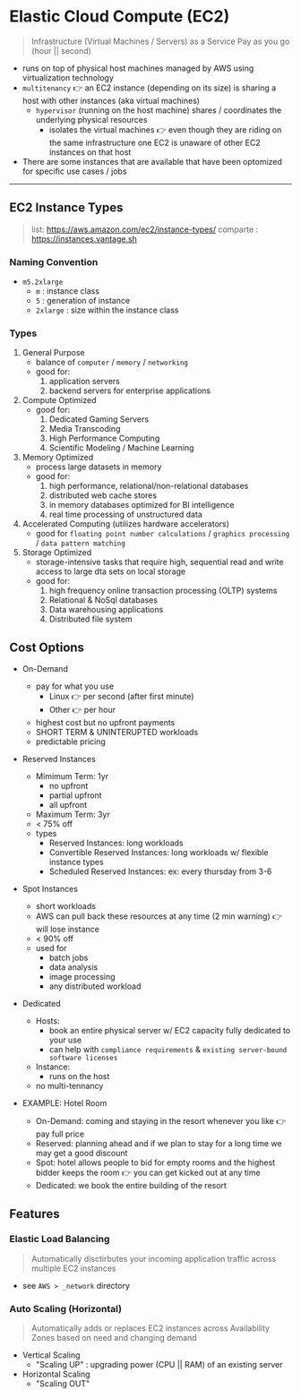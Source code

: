 # Elastic Cloud Compute (EC2)

> Infrastructure (Virtual Machines / Servers) as a Service
> Pay as you go (hour || second)

- runs on top of physical host machines managed by AWS using virtualization technology
- `multitenancy` 👉 an EC2 instance (depending on its size) is sharing a host with other instances (aka virtual machines)
	- `hypervisor` (running on the host machine) shares / coordinates the underlying physical resources
		- isolates the virtual machines 👉 even though they are riding on the same infrastructure one EC2 is unaware of other EC2 instances on that host
- There are some instances that are available that have been optomized for specific use cases / jobs

----

## EC2 Instance Types

> list: https://aws.amazon.com/ec2/instance-types/
> comparte : https://instances.vantage.sh

### Naming Convention

- `m5.2xlarge`
	- `m` : instance class
	- `5` : generation of instance
	- `2xlarge` : size within the instance class

### Types

1. General Purpose
	- balance of `computer` / `memory` / `networking`
	- good for:
		1. application servers
		2. backend servers for enterprise applications
2. Compute Optimized
	- good for:
		1. Dedicated Gaming Servers
		2. Media Transcoding
		3. High Performance Computing
		4. Scientific Modeling / Machine Learning
3. Memory Optimized
	- process large datasets in memory
	- good for:
		1. high performance, relational/non-relational databases
		2. distributed web cache stores
		3. in memory databases optimized for BI intelligence
		4. real time processing of unstructured data
4. Accelerated Computing (utilizes hardware accelerators)
	- good for `floating point number calculations` / `graphics processing` / `data pattern matching`
5.  Storage Optimized
	- storage-intensive tasks that require high, sequential read and write access to large dta sets on local storage
	- good for:
		1. high frequency online transaction processing (OLTP) systems
		2. Relational & NoSql databases
		3. Data warehousing applications
		4. Distributed file system

## Cost Options

- On-Demand
	- pay for what you use
		- Linux 👉 per second (after first minute)
		- Other 👉 per hour
	- highest cost but no upfront payments
	- SHORT TERM & UNINTERUPTED workloads
	- predictable pricing
- Reserved Instances
	- Mimimum Term: 1yr
		- no upfront
		- partial upfront
		- all upfront
	- Maximum Term: 3yr
	- < 75% off
	- types
		- Reserved Instances: long workloads
		- Convertible Reserved Instances: long workloads w/ flexible instance types
		- Scheduled Reserved Instances: ex: every thursday from 3-6
- Spot Instances
	- short workloads
	- AWS can pull back these resources at any time (2 min warning) 👉 will lose instance
	- < 90% off
	- used for
		- batch jobs
		- data analysis
		- image processing
		- any distributed workload
- Dedicated
	- Hosts:
		- book an entire physical server w/ EC2 capacity fully dedicated to your use
		- can help with `compliance requirements` & `existing server-bound software licenses`
	- Instance:
		- runs on the host
	- no multi-tennancy

- EXAMPLE: Hotel Room
	- On-Demand: coming and staying in the resort whenever you like 👉 pay full price
	- Reserved: planning ahead and if we plan to stay for a long time we may get a good discount
	- Spot: hotel allows people to bid for empty rooms and the highest bidder keeps the room 👉 you can get kicked out at any time
	- Dedicated: we book the entire building of the resort


## Features

### Elastic Load Balancing

> Automatically disctirbutes your incoming application traffic across multiple EC2 instances

- see `AWS > _network` directory
### Auto Scaling (Horizontal)

> Automatically adds or replaces EC2 instances across Availability Zones based on need and changing demand

- Vertical Scaling
	- "Scaling UP" : upgrading power (CPU || RAM) of an existing server
- Horizontal Scaling
	- "Scaling OUT"
